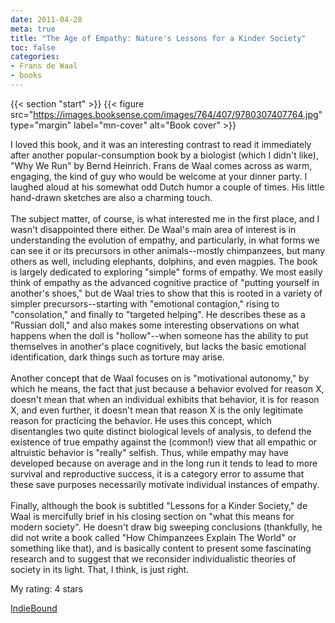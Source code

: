 ```yaml
---
date: 2011-04-28
meta: true
title: "The Age of Empathy: Nature's Lessons for a Kinder Society"
toc: false
categories:
- Frans de Waal
- books
---
```


{{< section "start" >}}
{{< figure src="https://images.booksense.com/images/764/407/9780307407764.jpg" type="margin" label="mn-cover" alt="Book cover" >}}

I loved this book, and it was an interesting contrast to read it immediately after another popular-consumption book by a biologist (which I didn't like), "Why We Run" by Bernd Heinrich. Frans de Waal comes across as warm, engaging, the kind of guy who would be welcome at your dinner party. I laughed aloud at his somewhat odd Dutch humor a couple of times. His little hand-drawn sketches are also a charming touch.<br /><br />The subject matter, of course, is what interested me in the first place, and I wasn't disappointed there either. De Waal's main area of interest is in understanding the evolution of empathy, and particularly, in what forms we can see it or its precursors in other animals--mostly chimpanzees, but many others as well, including elephants, dolphins, and even magpies. The book is largely dedicated to exploring "simple" forms of empathy. We most easily think of empathy as the advanced cognitive practice of "putting yourself in another's shoes," but de Waal tries to show that this is rooted in a variety of simpler precursors--starting with "emotional contagion," rising to "consolation," and finally to "targeted helping". He describes these as a "Russian doll," and also makes some interesting observations on what happens when the doll is "hollow"--when someone has the ability to put themselves in another's place cognitively, but lacks the basic emotional identification, dark things such as torture may arise.<br /><br />Another concept that de Waal focuses on is "motivational autonomy," by which he means, the fact that just because a behavior evolved for reason X, doesn't mean that when an individual exhibits that behavior, it is for reason X, and even further, it doesn't mean that reason X is the only legitimate reason for practicing the behavior. He uses this concept, which disentangles two quite distinct biological levels of analysis, to defend the existence of true empathy against the (common!) view that all empathic or altruistic behavior is "really" selfish. Thus, while empathy may have developed because on average and in the long run it tends to lead to more survival and reproductive success, it is a category error to assume that these save purposes necessarily motivate individual instances of empathy.<br /><br />Finally, although the book is subtitled "Lessons for a Kinder Society," de Waal is mercifully brief in his closing section on "what this means for modern society". He doesn't draw big sweeping conclusions (thankfully, he did not write a book called "How Chimpanzees Explain The World" or something like that), and is basically content to present some fascinating research and to suggest that we reconsider individualistic theories of society in its light. That, I think, is just right. 

My rating: 4 stars  

[IndieBound](https://www.indiebound.org/book/9780307407764)
